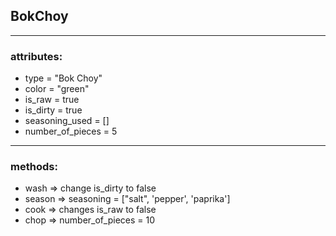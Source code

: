 ## BokChoy
---
### attributes:

  * type = "Bok Choy"
  * color = "green"
  * is_raw = true
  * is_dirty = true
  * seasoning_used = []
  * number_of_pieces = 5
---
### methods:  
  * wash => change is_dirty to false
  * season => seasoning = ["salt", 'pepper', 'paprika']
  * cook => changes is_raw to false
  * chop => number_of_pieces = 10
